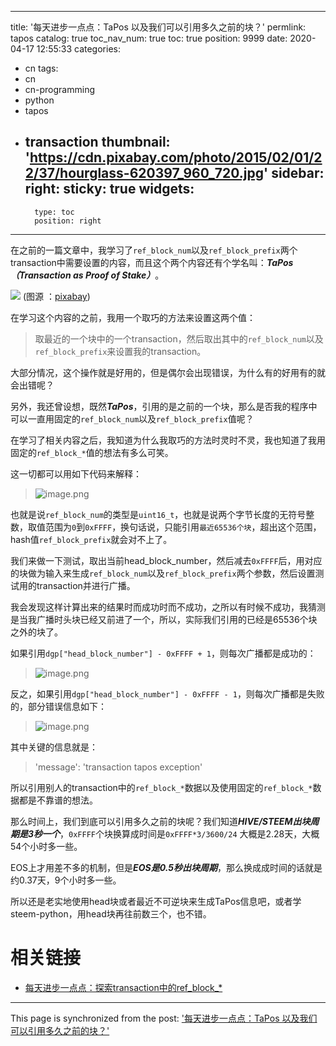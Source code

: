 
---
title: '每天进步一点点：TaPos 以及我们可以引用多久之前的块？'
permlink: tapos
catalog: true
toc_nav_num: true
toc: true
position: 9999
date: 2020-04-17 12:55:33
categories:
- cn
tags:
- cn
- cn-programming
- python
- tapos
- transaction
thumbnail: 'https://cdn.pixabay.com/photo/2015/02/01/22/37/hourglass-620397_960_720.jpg'
sidebar:
    right:
        sticky: true
widgets:
    -
        type: toc
        position: right
---


在之前的一篇文章中，我学习了`ref_block_num`以及`ref_block_prefix`两个transaction中需要设置的内容，而且这个两个内容还有个学名叫：***TaPos（Transaction as Proof of Stake）***。

![](https://cdn.pixabay.com/photo/2015/02/01/22/37/hourglass-620397_960_720.jpg)
(图源 ：[pixabay](https://pixabay.com/))

在学习这个内容的之前，我用一个取巧的方法来设置这两个值：
>取最近的一个块中的一个transaction，然后取出其中的`ref_block_num`以及`ref_block_prefix`来设置我的transaction。

大部分情况，这个操作就是好用的，但是偶尔会出现错误，为什么有的好用有的就会出错呢？

另外，我还曾设想，既然***TaPos***，引用的是之前的一个块，那么是否我的程序中可以一直用固定的`ref_block_num`以及`ref_block_prefix`值呢？

在学习了相关内容之后，我知道为什么我取巧的方法时灵时不灵，我也知道了我用固定的`ref_block_*`值的想法有多么可笑。

这一切都可以用如下代码来解释：
>![image.png](https://images.hive.blog/DQmWnLViiCuqjw4LvgVb3kS2jGYvSLGWiafsKXzT8J3zT7E/image.png)

也就是说`ref_block_num`的类型是`uint16_t`，也就是说两个字节长度的无符号整数，取值范围为`0`到`0xFFFF`，换句话说，只能引用`最近65536个块`，超出这个范围，hash值`ref_block_prefix`就会对不上了。

我们来做一下测试，取出当前head_block_number，然后减去`0xFFFF`后，用对应的块做为输入来生成`ref_block_num`以及`ref_block_prefix`两个参数，然后设置测试用的transaction并进行广播。

我会发现这样计算出来的结果时而成功时而不成功，之所以有时候不成功，我猜测是当我广播时头块已经又前进了一个，所以，实际我们引用的已经是65536个块之外的块了。

如果引用`dgp["head_block_number"] - 0xFFFF + 1`，则每次广播都是成功的：
>![image.png](https://images.hive.blog/DQmUfSuokDM8m6fcmXSPQXvAc1yH6hGraequ79SjLPEDGA7/image.png)

反之，如果引用`dgp["head_block_number"] - 0xFFFF - 1`，则每次广播都是失败的，部分错误信息如下：
>![image.png](https://images.hive.blog/DQmR33uq5467Sd8d8MSH8rzMUNNkwDV8eMPN7GG3swU4YHg/image.png)

其中关键的信息就是：
>'message': 'transaction tapos exception'

所以引用别人的transaction中的`ref_block_*`数据以及使用固定的`ref_block_*`数据都是不靠谱的想法。

那么时间上，我们到底可以引用多久之前的块呢？我们知道***HIVE/STEEM出块周期是3秒一个***，`0xFFFF`个块换算成时间是`0xFFFF*3/3600/24` 大概是2.28天，大概54个小时多一些。

EOS上才用差不多的机制，但是***EOS是0.5秒出块周期***，那么换成成时间的话就是约0.37天，9个小时多一些。

所以还是老实地使用head块或者最近不可逆块来生成TaPos信息吧，或者学steem-python，用head块再往前数三个，也不错。

# 相关链接

* [每天进步一点点：探索transaction中的ref_block_*](https://hive.blog/hive-105017/@oflyhigh/transaction-refblock)

- - -

This page is synchronized from the post: ['每天进步一点点：TaPos 以及我们可以引用多久之前的块？'](https://steemit.com/@oflyhigh/tapos)
